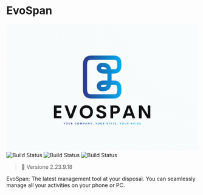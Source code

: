 # EvoSpan 

![EvoSpan Logo](./EvoSpan/EvoSpan/Images/logos/logo_blue/us.png) \
![Build Status](https://github.com/AndrewStorci7/EvoSpan/actions/workflows/blank.yml/badge.svg?branch=master)
![Build Status](https://github.com/AndrewStorci7/EvoSpan/actions/workflows/xandroid.yml/badge.svg?branch=master)
![Build Status](https://github.com/AndrewStorci7/EvoSpan/actions/workflows/xios.yml/badge.svg?branch=master)

> :panda_face: Versione 2.23.9.18

EvoSpan: The latest management tool at your disposal. You can seamlessly manage all your activities on your phone or PC.
